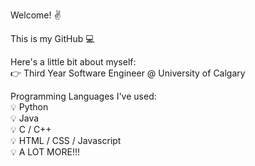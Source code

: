Welcome! ✌️

This is my GitHub 💻

Here's a little bit about myself: <br>
👉 Third Year Software Engineer @ University of Calgary<br>

Programming Languages I've used: <br> 
💡 Python<br>
💡 Java<br>
💡 C / C++<br>
💡 HTML / CSS / Javascript<br>
💡 A LOT MORE!!!
